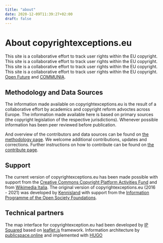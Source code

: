 ```yaml
---
title: "about"
date: 2020-12-09T11:39:27+02:00 
draft: false
---
```

# About copyrightexceptions.eu

This site is a collaborative effort to track user rights within the EU copyright. This site is a collaborative effort to track user rights within the EU copyright. This site is a collaborative effort to track user rights within the EU copyright. This site is a collaborative effort to track user rights within the EU copyright. [Open Future](https://www.openfuture.eu) and [COMMUNIA](https://www.communia-association.org).

## Methodology and Data Sources 

The information made available on copyrightexceptions.eu is the result of a collaborative effort by academics and copyright reform advoctes across Europe. The information made available here is based on primary sources (the copyright legislation of the respective jurisdictions). Whenever possible information has been peer reviewed before publication. 

And overview of the contributors and data sources can be found on [the methodology page](../methodology/). We welcome additional contributions, updates and corrections. Further instructions on how to contribute can be found on [the contribute page](../contribute/).

## Support	

The current version of copyrightexceptions.eu has been made possible with support from the [Creative Commons Copyright Platform Activities Fund](https://creativecommons.org/2020/09/24/six-projects-copyright-platform-activities-fund/) and from [Wikimedia Italia](https://meta.wikimedia.org/wiki/Wikimedia_Italia). The original version of copyrightexceptions.eu (2016 - 2021) was developed by [Kennisland](https://www.kl.nl/en/) with support from the [Information Programme of the Open Society Foundations](https://www.opensocietyfoundations.org/who-we-are/programs/information-program).

## Technical partners

The map interface for copyrightexception.eu had been developed by [IP Squared](https://ip-squared.com) based on [leaflet.js](https://leafletjs.com) framework. Information architecture by [publicspace.online](https://publicspace.online) and implemented with [HUGO](https://gohugo.io) 